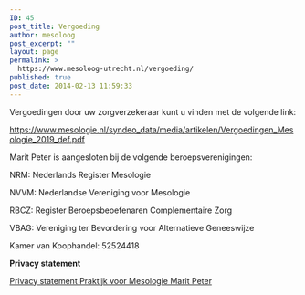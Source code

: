 ```yaml
---
ID: 45
post_title: Vergoeding
author: mesoloog
post_excerpt: ""
layout: page
permalink: >
  https://www.mesoloog-utrecht.nl/vergoeding/
published: true
post_date: 2014-02-13 11:59:33
---
```

<p>Vergoedingen door uw zorgverzekeraar kunt u vinden met de volgende link:</p>
<p><a href="https://www.mesologie.nl/syndeo_data/media/artikelen/Vergoedingen_Mesologie_2019_def.pdf">https://www.mesologie.nl/syndeo_data/media/artikelen/Vergoedingen_Mesologie_2019_def.pdf</a></p>
<p>Marit Peter is aangesloten bij de volgende beroepsverenigingen:</p>
<p>NRM: Nederlands Register Mesologie</p>
<p>NVVM: Nederlandse Vereniging voor Mesologie</p>
<p>RBCZ: Register Beroepsbeoefenaren Complementaire Zorg</p>
<p>VBAG: Vereniging ter Bevordering voor Alternatieve Geneeswijze</p>
<p>Kamer van Koophandel: 52524418</p>

<!-- wp:paragraph -->
<p><strong>Privacy statement</strong></p>
<!-- /wp:paragraph -->

<!-- wp:paragraph -->
<p><a href="https://www.mesoloog-utrecht.nl/wp-content/uploads/2018/06/Privacy-statement-Praktijk-voor-Mesologie-Marit-Peter.pdf">Privacy statement Praktijk voor Mesologie Marit Peter</a></p>
<!-- /wp:paragraph -->